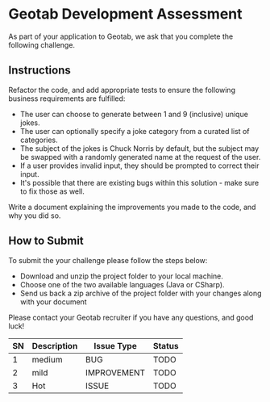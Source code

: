 # Geotab Development Assessment

As part of your application to Geotab, we ask that you complete the following challenge.

## Instructions

Refactor the code, and add appropriate tests to ensure the following business requirements are fulfilled:
- The user can choose to generate between 1 and 9 (inclusive) unique jokes.
- The user can optionally specify a joke category from a curated list of categories.
- The subject of the jokes is Chuck Norris by default, but the subject may be swapped with a randomly generated name at the request of the user.
- If a user provides invalid input, they should be prompted to correct their input.
- It's possible that there are existing bugs within this solution - make sure to fix those as well.

Write a document explaining the improvements you made to the code, and why you did so.

## How to Submit

To submit the your challenge please follow the steps below:
- Download and unzip the project folder to your local machine.
- Choose one of the two available languages (Java or CSharp).
- Send us back a zip archive of the project folder with your changes along with your document

Please contact your Geotab recruiter if you have any questions, and good luck!

SN | Description | Issue Type | Status
---| ----------- | ---------- | ------
1  | medium | BUG | TODO
2  | mild | IMPROVEMENT | TODO
3  | Hot | ISSUE | TODO